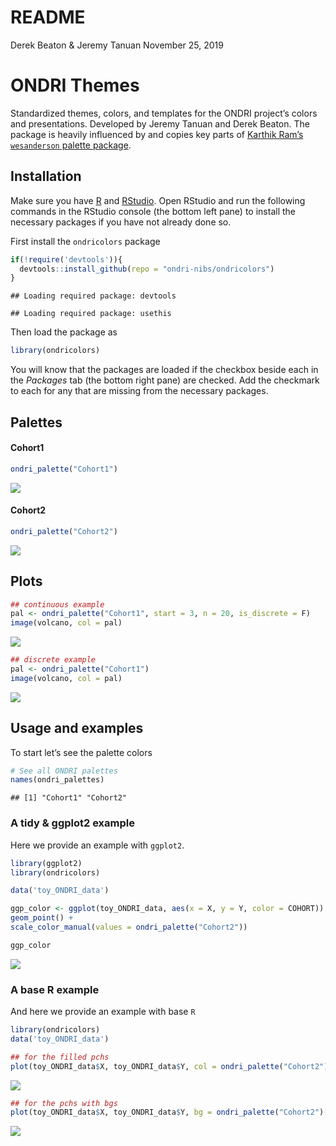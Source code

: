 README
================
Derek Beaton & Jeremy Tanuan
November 25, 2019

# **ONDRI Themes**

Standardized themes, colors, and templates for the ONDRI project’s
colors and presentations. Developed by Jeremy Tanuan and Derek Beaton.
The package is heavily influenced by and copies key parts of [Karthik
Ram’s `wesanderson` palette
package](https://github.com/karthik/wesanderson).

## **Installation**

Make sure you have [R](https://cran.r-project.org/) and
[RStudio](https://www.rstudio.com/products/rstudio/download/). Open
RStudio and run the following commands in the RStudio console (the
bottom left pane) to install the necessary packages if you have not
already done so.

First install the `ondricolors` package

``` r
if(!require('devtools')){
  devtools::install_github(repo = "ondri-nibs/ondricolors")
}
```

    ## Loading required package: devtools

    ## Loading required package: usethis

Then load the package as

``` r
library(ondricolors)
```

You will know that the packages are loaded if the checkbox beside each
in the *Packages* tab (the bottom right pane) are checked. Add the
checkmark to each for any that are missing from the necessary packages.

## **Palettes**

#### **Cohort1**

``` r
ondri_palette("Cohort1")
```

![](README_files/figure-gfm/unnamed-chunk-3-1.png)<!-- -->

#### **Cohort2**

``` r
ondri_palette("Cohort2")
```

![](README_files/figure-gfm/unnamed-chunk-4-1.png)<!-- -->

## **Plots**

``` r
## continuous example
pal <- ondri_palette("Cohort1", start = 3, n = 20, is_discrete = F)
image(volcano, col = pal)
```

![](README_files/figure-gfm/unnamed-chunk-5-1.png)<!-- -->

``` r
## discrete example
pal <- ondri_palette("Cohort1")
image(volcano, col = pal)
```

![](README_files/figure-gfm/unnamed-chunk-6-1.png)<!-- -->

## **Usage and examples**

To start let’s see the palette colors

``` r
# See all ONDRI palettes
names(ondri_palettes)
```

    ## [1] "Cohort1" "Cohort2"

### A tidy & ggplot2 example

Here we provide an example with `ggplot2`.

``` r
library(ggplot2)
library(ondricolors)

data('toy_ONDRI_data')

ggp_color <- ggplot(toy_ONDRI_data, aes(x = X, y = Y, color = COHORT)) +
geom_point() +
scale_color_manual(values = ondri_palette("Cohort2"))

ggp_color
```

![](README_files/figure-gfm/unnamed-chunk-8-1.png)<!-- -->

### A base R example

And here we provide an example with base `R`

``` r
library(ondricolors)
data('toy_ONDRI_data')

## for the filled pchs
plot(toy_ONDRI_data$X, toy_ONDRI_data$Y, col = ondri_palette("Cohort2")[as.character(toy_ONDRI_data$COHORT)], pch = 20)
```

![](README_files/figure-gfm/unnamed-chunk-9-1.png)<!-- -->

``` r
## for the pchs with bgs
plot(toy_ONDRI_data$X, toy_ONDRI_data$Y, bg = ondri_palette("Cohort2")[as.character(toy_ONDRI_data$COHORT)], pch = 21)
```

![](README_files/figure-gfm/unnamed-chunk-9-2.png)<!-- -->
